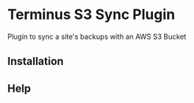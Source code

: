 # Terminus S3 Sync Plugin
Plugin to sync a site's backups with an AWS S3 Bucket

## Installation

## Help